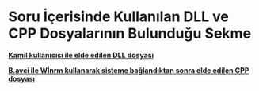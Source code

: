 # Soru İçerisinde Kullanılan DLL ve CPP Dosyalarının Bulunduğu Sekme

**[Kamil kullanıcısı ile elde edilen DLL dosyası](https://github.com/Muzaffer188/SKYDAYS-CTF-25/blob/main/LDAP/Sorudaki%20Dosyalar/labyrinth.dll)**

**[B.avci ile Wİnrm kullanarak sisteme bağlandıktan sonra elde edilen CPP dosyası](https://github.com/Muzaffer188/SKYDAYS-CTF-25/blob/main/LDAP/Sorudaki%20Dosyalar/legacy.out)**
